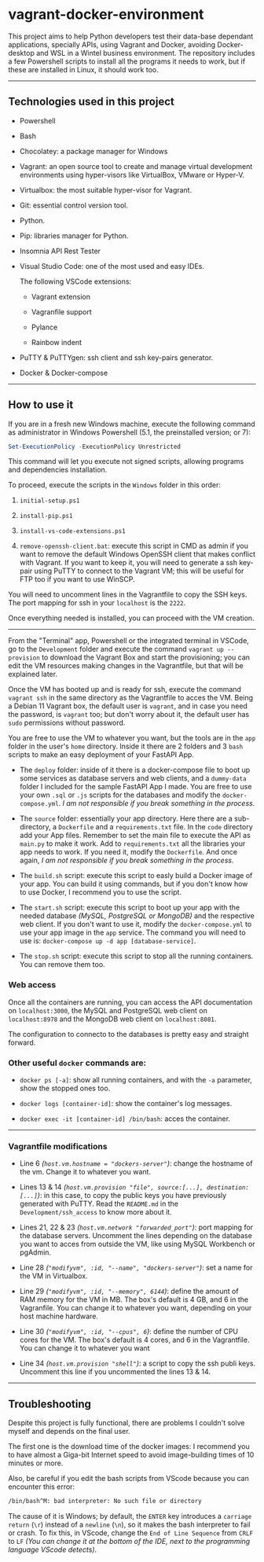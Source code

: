 # vagrant-docker-environment

This project aims to help Python developers test their data-base dependant applications, specially APIs, using Vagrant and Docker, avoiding Docker-desktop and WSL in a Wintel business environment.
The repository includes a few Powershell scripts to install all the programs it needs to work, but if these are installed in Linux, it should work too.

---

## Technologies used in this project

- Powershell

- Bash

- Chocolatey: a package manager for Windows

- Vagrant:  an open source tool to create and manage virtual development environments using hyper-visors like VirtualBox, VMware or Hyper-V.

- Virtualbox: the most suitable hyper-visor for Vagrant.

- Git: essential control version tool.

- Python.

- Pip: libraries manager for Python.

- Insomnia API Rest Tester

- Visual Studio Code: one of the most used and easy IDEs.

  The following VSCode extensions:

  - Vagrant extension

  - Vagranfile support

  - Pylance

  - Rainbow indent

- PuTTY & PuTTYgen: ssh client and ssh key-pairs generator.

- Docker & Docker-compose

---

## How to use it

If you are in a fresh new Windows machine, execute the following command as administrator in Windows Powershell (5.1, the preinstalled version; or 7):

```powershell
Set-ExecutionPolicy -ExecutionPolicy Unrestricted
```

This command will let you execute not signed scripts, allowing programs and dependencies installation.

To proceed, execute the scripts in the `Windows` folder in this order:

1. `initial-setup.ps1`

2. `install-pip.ps1`

3. `install-vs-code-extensions.ps1`

4. `remove-openssh-client.bat`: execute this script in CMD as admin if you want to remove the default Windows OpenSSH client that makes conflict with Vagrant. If you want to keep it, you will need to generate a ssh key-pair using PuTTY to connect to the Vagrant VM; this will be useful for FTP too if you want to use WinSCP.

You will need to uncomment lines in the Vagrantfile to copy the SSH keys. The port mapping for ssh in your `localhost` is the `2222`.

Once everything needed is installed, you can proceed with the VM creation.

---

From the "Terminal" app, Powershell or the integrated terminal in VSCode, go to the `Development` folder and execute the command `vagrant up --provision` to download the Vagrant Box and start the provisioning; you can edit the VM resources making changes in the Vagrantfile, but that will be explained later.

Once the VM has booted up and is ready for ssh, execute the command `vagrant ssh` in the same directory as the Vagrantfile to acces the VM. Being a Debian 11 Vagrant box, the default user is `vagrant`, and in case you need the password, is `vagrant` too; but don't worry about it, the default user has `sudo` permissions without password.

You are free to use the VM to whatever you want, but the tools are in the `app` folder in the user's `home` directory. Inside it there are 2 folders and 3 `bash` scripts to make an easy deployment of your FastAPI App.

- The `deploy` folder: inside of it there is a docker-compose file to boot up some services as database servers and web clients, and a `dummy-data` folder I included for the sample FastAPI App I made. You are free to use your own `.sql` or `.js` scripts for the databases and modify the `docker-compose.yml`. *I am not responsible if you break something in the process.*

- The `source` folder: essentially your app directory. Here there are a sub-directory, a `Dockerfile` and a `requirements.txt` file.
  In the `code` directory add your App files. Remember to set the main file to execute the API as `main.py` to make it work.
  Add to `requirements.txt` all the libraries your app needs to work.
  If you need it, modify the `Dockerfile`.
  And once again, *I am not responsible if you break something in the process.*

- The `build.sh` script: execute this script to easly build a Docker image of your app. You can build it using commands, but if you don't know how to use Docker, I recommend you to use the script.

- The `start.sh` script: execute this script to boot up your app with the needed database *(MySQL, PostgreSQL or MongoDB)* and the respective web client. If you don't want to use it, modify the `docker-compose.yml` to use your app image in the `app` service. The command you will need to use is: `docker-compose up -d app [database-service]`.

- The `stop.sh` script: execute this script to stop all the running containers. You can remove them too.

### Web access

Once all the containers are running, you can access the API documentation on `localhost:3000`, the MySQL and PostgreSQL web client on `localhost:8978` and the MongoDB web client on `localhost:8081`.

The configuration to connecto to the databases is pretty easy and straight forward.

### Other useful `docker` commands are:

- `docker ps [-a]`: show all running containers, and with the `-a` parameter, show the stopped ones too.

- `docker logs [container-id]`: show the container's log messages.

- `docker exec -it [container-id] /bin/bash`: acces the container.

---

### Vagrantfile modifications

- Line 6 *(`host.vm.hostname = "dockers-server"`)*: change the hostname of the vm. Change it to whatever you want.

- Lines 13 & 14 *(`host.vm.provision "file", source:[...], destination: [...]`)*: in this case, to copy the public keys you have previously generated with PuTTY. Read the `README.md` in the `Development/ssh_access` to know more about it.

- Lines 21, 22 & 23 *(`host.vm.network "forwarded_port"`)*: port mapping for the database servers. Uncomment the lines depending on the database you want to acces from outside the VM, like using MySQL Workbench or pgAdmin.

- Line 28 *(`"modifyvm", :id, "--name", "dockers-server"`)*: set a name for the VM in Virtualbox.

- Line 29 *(`"modifyvm", :id, "--memory", 6144`)*: define the amount of RAM memory for the VM in MB. The box's default is 4 GB, and 6 in the Vagranfile. You can change it to whatever you want, depending on your host machine hardware.

- Line 30 *(`"modifyvm", :id, "--cpus", 6`)*: define the number of CPU cores for the VM. The box's default is 4 cores, and 6 in the Vagrantfile. You can change it to whatever you want

- Line 34 *(`host.vm.provision "shell"`)*: a script to copy the ssh publi keys. Uncomment this line if you uncommented the lines 13 & 14.

---

## Troubleshooting

Despite this project is fully functional, there are problems I couldn't solve myself and depends on the final user.

The first one is the download time of the docker images: I recommend you to have almost a Giga-bit Internet speed to avoid image-building times of 10 minutes or more.

Also, be careful if you edit the bash scripts from VScode because you can encounter this error:

```bash
/bin/bash^M: bad interpreter: No such file or directory
```

The cause of it is Windows; by default, the `ENTER` key introduces a `carriage return` (`\r`) instead of a `newline` (`\n`), so it makes the bash interpreter to fail or crash. To fix this, in VScode, change the `End of Line Sequence` from `CRLF` to `LF` *(You can change it at the bottom of the IDE, next to the programming language VScode detects)*.
